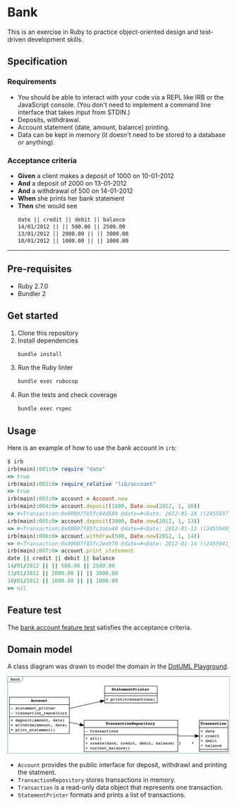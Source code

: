 # Bank

This is an exercise in Ruby to practice object-oriented design and test-driven development skills.

## Specification

### Requirements

* You should be able to interact with your code via a REPL like IRB or the JavaScript console.  (You don't need to implement a command line interface that takes input from STDIN.)
* Deposits, withdrawal.
* Account statement (date, amount, balance) printing.
* Data can be kept in memory (it doesn't need to be stored to a database or anything).

### Acceptance criteria

- **Given** a client makes a deposit of 1000 on 10-01-2012
- **And** a deposit of 2000 on 13-01-2012
- **And** a withdrawal of 500 on 14-01-2012
- **When** she prints her bank statement
- **Then** she would see
    ```
    date || credit || debit || balance
    14/01/2012 || || 500.00 || 2500.00
    13/01/2012 || 2000.00 || || 3000.00
    10/01/2012 || 1000.00 || || 1000.00
    ```

---

## Pre-requisites

- Ruby 2.7.0
- Bundler 2

## Get started

1. Clone this repository
1. Install dependencies
    ```bash
    bundle install
    ```
1. Run the Ruby linter
    ```bash
    bundle exec rubocop
    ```
1. Run the tests and check coverage
    ```bash
    bundle exec rspec
    ```

## Usage

Here is an example of how to use the bank account in `irb`:

```ruby
$ irb
irb(main):001:0> require "date"
=> true
irb(main):002:0> require_relative "lib/account"
=> true
irb(main):003:0> account = Account.new
irb(main):004:0> account.deposit(1000, Date.new(2012, 1, 10))
=> #<Transaction:0x00007f85fc84d580 @date=#<Date: 2012-01-10 ((2455937j,0s,0n),+0s,2299161j)>, @credit=1000, @debit=0, @balance=1000>
irb(main):005:0> account.deposit(2000, Date.new(2012, 1, 13))
=> #<Transaction:0x00007f85fc3aba40 @date=#<Date: 2012-01-13 ((2455940j,0s,0n),+0s,2299161j)>, @credit=2000, @debit=0, @balance=3000>
irb(main):006:0> account.withdraw(500, Date.new(2012, 1, 14))
=> #<Transaction:0x00007f85fc2eeb70 @date=#<Date: 2012-01-14 ((2455941j,0s,0n),+0s,2299161j)>, @credit=0, @debit=500, @balance=2500>
irb(main):007:0> account.print_statement
date || credit || debit || balance
14/01/2012 || || 500.00 || 2500.00
13/01/2012 || 2000.00 || || 3000.00
10/01/2012 || 1000.00 || || 1000.00
=> nil
```

## Feature test

The [bank account feature test](./spec/features/bank_account_spec.rb) satisfies the acceptance criteria.

## Domain model

A class diagram was drawn to model the domain in the [DotUML Playground](https://dotuml.com/playground.html).

![class diagram](./docs/class_diagram.png)

- `Account` provides the public interface for deposit, withdrawl and printing the statment.
- `TransactionRepository` stores transactions in memory.
- `Transaction` is a read-only data object that represents one transaction.
- `StatementPrinter` formats and prints a list of transactions.
